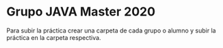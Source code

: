 # Grupo JAVA Master 2020

Para subir la práctica crear una carpeta de cada grupo o alumno y subir la práctica en la carpeta respectiva.
